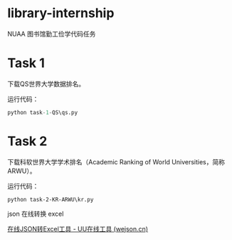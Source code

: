 # library-internship

NUAA 图书馆勤工俭学代码任务

# Task 1

下载QS世界大学数据排名。

运行代码：

```python
python task-1-QS\qs.py
```

# Task 2

下载科软世界大学学术排名（Academic Ranking of World Universities，简称ARWU）。

运行代码：

```
python task-2-KR-ARWU\kr.py
```

json 在线转换 excel

[在线JSON转Excel工具 - UU在线工具 (wejson.cn)](https://wejson.cn/json2excel/)
